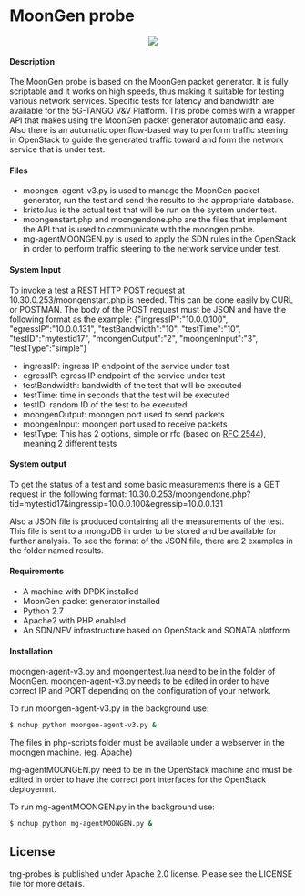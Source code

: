 # MoonGen probe

<p align="center"><img src="https://github.com/sonata-nfv/tng-api-gtw/wiki/images/sonata-5gtango-logo-500px.png" /></p>


#### Description

The MoonGen probe is based on the MoonGen packet generator. It is fully scriptable and it works on high speeds, thus making it suitable for testing various network services. Specific tests for latency and bandwidth are available for the 5G-TANGO V&V Platform. This probe comes with a wrapper API that makes using the MoonGen packet generator automatic and easy. Also there is an automatic openflow-based way to perform traffic steering in OpenStack to guide the generated traffic toward and form the network service that is under test.

#### Files

  - moongen-agent-v3.py is used to manage the MoonGen packet generator, run the test and send the results to the appropriate database.
  - kristo.lua is the actual test that will be run on the system under test.
  - moongenstart.php and moongendone.php are the files that implement the API that is used to communicate with the moongen probe.
  - mg-agentMOONGEN.py is used to apply the SDN rules in the OpenStack in order to perform traffic steering to the network service under test.

#### System Input

To invoke a test a REST HTTP POST request at 10.30.0.253/moongenstart.php is needed. This can be done easily by CURL or POSTMAN. The body of the POST request must be JSON and have the following format as the example: {"ingressIP":"10.0.0.100", "egressIP":"10.0.0.131", "testBandwidth":"10", "testTime":"10", "testID":"mytestid17", "moongenOutput":"2", "moongenInput":"3", "testType":"simple"}

  - ingressIP: ingress IP endpoint of the service under test
  - egressIP: egress IP endpoint of the service under test
  - testBandwidth: bandwidth of the test that will be executed
  - testTime: time in seconds that the test will be executed
  - testID: random ID of the test to be executed
  - moongenOutput: moongen port used to send packets
  - moongenInput: moongen port used to receive packets
  - testType: This has 2 options, simple or rfc (based on [RFC 2544](https://tools.ietf.org/html/rfc2544)), meaning 2 different tests

#### System output

To get the status of a test and some basic measurements there is a GET request in the following format: 10.30.0.253/moongendone.php?tid=mytestid17&ingressip=10.0.0.100&egressip=10.0.0.131

Also a JSON file is produced containing all the measurements of the test. This file is sent to a mongoDB in order to be stored and be available for further analysis. To see the format of the JSON file, there are 2 examples in the folder named results.

#### Requirements

  - A machine with DPDK installed
  - MoonGen packet generator installed
  - Python 2.7
  - Apache2 with PHP enabled
  - An SDN/NFV infrastructure based on OpenStack and SONATA platform

#### Installation

moongen-agent-v3.py and moongentest.lua need to be in the folder of MoonGen. moongen-agent-v3.py needs to be edited in order to have correct IP and PORT depending on the configuration of your network.

To run moongen-agent-v3.py in the background use:

```sh
$ nohup python moongen-agent-v3.py &
```

The files in php-scripts folder must be available under a webserver in the moongen machine. (eg. Apache)

mg-agentMOONGEN.py need to be in the OpenStack machine and must be edited in order to have the correct port interfaces for the OpenStack deployemnt.

To run mg-agentMOONGEN.py in the background use:

```sh
$ nohup python mg-agentMOONGEN.py &
```


License
----

tng-probes is published under Apache 2.0 license. Please see the LICENSE file for more details.

